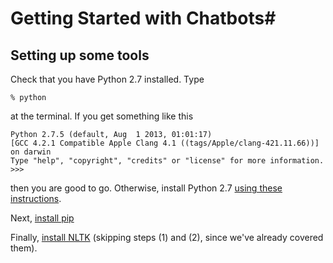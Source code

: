 # Getting Started with Chatbots#

## Setting up some tools ##

Check that you have Python 2.7 installed. Type

	% python

at the terminal. If you get something like this

	Python 2.7.5 (default, Aug  1 2013, 01:01:17)
	[GCC 4.2.1 Compatible Apple Clang 4.1 ((tags/Apple/clang-421.11.66))] on darwin
	Type "help", "copyright", "credits" or "license" for more information.
	>>>

then you are good to go. Otherwise, install Python 2.7
[using these instructions](http://www.python.org/getit/releases/2.7.5/).

Next, [install pip](http://www.pip-installer.org/en/latest/installing.html)

Finally, [install NLTK](http://nltk.org/install.html) (skipping steps
(1) and (2), since we've already covered them).
